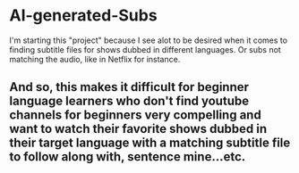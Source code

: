 # AI-generated-Subs
I'm starting this "project" because I see alot to be desired when it comes to finding subtitle files for shows dubbed in different languages. Or subs not matching the audio, like in Netflix for instance.
## And so, this makes it difficult for beginner language learners who don't find youtube channels for beginners very compelling and want to watch their favorite shows dubbed in their target language with a matching subtitle file to follow along with, sentence mine...etc.

